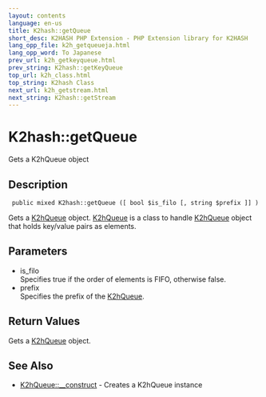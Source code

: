 ```yaml
---
layout: contents
language: en-us
title: K2hash::getQueue
short_desc: K2HASH PHP Extension - PHP Extension library for K2HASH
lang_opp_file: k2h_getqueueja.html
lang_opp_word: To Japanese
prev_url: k2h_getkeyqueue.html
prev_string: K2hash::getKeyQueue
top_url: k2h_class.html
top_string: K2hash Class
next_url: k2h_getstream.html
next_string: K2hash::getStream
---
```


# K2hash::getQueue
Gets a K2hQueue object

## Description

```
 public mixed K2hash::getQueue ([ bool $is_filo [, string $prefix ]] )
```

Gets a [K2hQueue](k2hq_class.html) object. [K2hQueue](k2hq_class.html) is a class to handle [K2hQueue](k2hq_class.html) object that holds key/value pairs as elements. 

## Parameters
- is_filo  
Specifies true if the order of elements is FIFO, otherwise false.
- prefix  
Specifies the prefix of the [K2hQueue](k2hq_class.html).

## Return Values
Gets a [K2hQueue](k2hq_class.html) object. 

## See Also
- [K2hQueue::__construct](k2hq_construct.html) - Creates a K2hQueue instance
